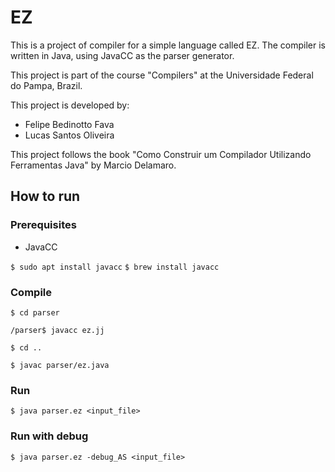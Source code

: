 # EZ

This is a project of compiler for a simple language called EZ. The compiler is written in Java, using JavaCC as the parser generator.

This project is part of the course "Compilers" at the Universidade Federal do Pampa, Brazil.

This project is developed by:

- Felipe Bedinotto Fava
- Lucas Santos Oliveira

This project follows the book "Como Construir um Compilador Utilizando Ferramentas Java" by Marcio Delamaro.

## How to run

### Prerequisites

- JavaCC

```$ sudo apt install javacc```
```$ brew install javacc```

### Compile

```$ cd parser```

```/parser$ javacc ez.jj```

```$ cd ..```

```$ javac parser/ez.java```

### Run

```$ java parser.ez <input_file>```

### Run with debug

```$ java parser.ez -debug_AS <input_file>```
